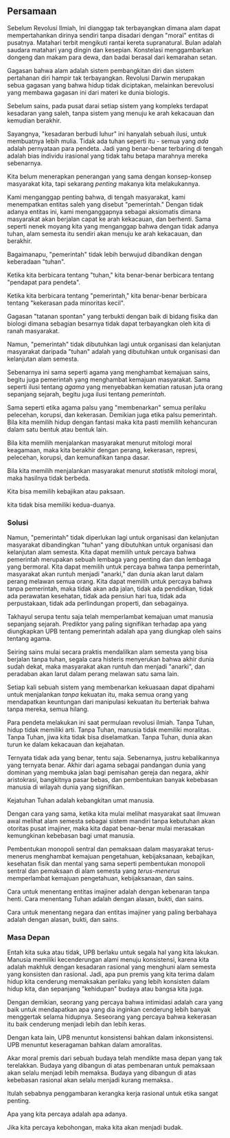 ## Persamaan

Sebelum Revolusi Ilmiah, Ini dianggap tak terbayangkan dimana alam dapat mempertahankan dirinya sendiri tanpa disadari dengan "moral" entitas di pusatnya. Matahari terbit mengikuti rantai kereta supranatural. Bulan adalah saudara matahari yang dingin dan kesepian. Konstelasi menggambarkan dongeng dan makam para dewa, dan badai berasal dari kemarahan setan.

Gagasan bahwa alam adalah sistem pembangkitan diri dan sistem pertahanan diri hampir tak terbayangkan. Revolusi Darwin merupakan sebua gagasan yang bahwa hidup tidak diciptakan, melainkan berevolusi yang membawa gagasan ini dari materi ke dunia biologis.

Sebelum sains, pada pusat darai setiap sistem yang kompleks terdapat kesadaran yang saleh, tanpa sistem yang menuju ke arah kekacauan dan kemudian berakhir.

Sayangnya, "kesadaran berbudi luhur" ini hanyalah sebuah ilusi, untuk membuatnya lebih mulia. Tidak ada tuhan seperti itu - semua yang *ada* adalah pernyataan para pendeta. Jadi yang benar-benar terbaring di tengah adalah bias individu irasional yang tidak tahu betapa marahnya mereka sebenarnya.

Kita belum menerapkan penerangan yang sama dengan konsep-konsep masyarakat kita, tapi sekarang *penting* makanya kita melakukannya.

Kami menganggap penting bahwa, di tengah masyarakat, kami menempatkan entitas saleh yang disebut "pemerintah." Dengan tidak adanya entitas ini, kami menganggapnya sebagai aksiomatis dimana masyarakat akan berjalan capat ke arah kekacauan, dan berhenti. Sama seperti nenek moyang kita yang menganggap bahwa dengan tidak adanya tuhan, alam semesta itu sendiri akan menuju ke arah kekacauan, dan berakhir.

Bagaimanapu, "pemerintah" tidak lebih berwujud dibandikan dengan keberadaan "tuhan".

Ketika kita berbicara tentang "tuhan," kita benar-benar berbicara tentang "pendapat para pendeta".

Ketika kita berbicara tentang "pemerintah," kita benar-benar berbicara tentang "kekerasan pada minoritas kecil".

Gagasan "tatanan spontan" yang terbukti dengan baik di bidang fisika dan biologi dimana sebagian besarnya tidak dapat terbayangkan oleh kita di ranah masyarakat.

Namun, "pemerintah" tidak dibutuhkan lagi untuk organisasi dan kelanjutan masyarakat daripada "tuhan" adalah yang dibutuhkan untuk organisasi dan kelanjutan alam semesta.

Sebenarnya ini sama seperti agama yang menghambat kemajuan sains, begitu juga pemerintah yang menghambat kemajuan masyarakat. Sama seperti ilusi tentang *agama* yang menyebabkan kematian ratusan juta orang sepanjang sejarah, begitu juga ilusi tentang *pemerintah*.

Sama seperti etika agama palsu yang "membenarkan" semua perilaku pelecehan, korupsi, dan kekerasan. Demikian juga etika palsu pemerintah. Bila kita memilih hidup dengan fantasi maka kita pasti memilih kehancuran dalam satu bentuk atau bentuk lain.

Bila kita memilih menjalankan masyarakat menurut mitologi moral keagamaan, maka kita berakhir dengan perang, kekerasan, represi, pelecehan, korupsi, dan kemunafikan tanpa dasar.

Bila kita memilih menjalankan masyarakat menurut *statistik* mitologi moral, maka hasilnya tidak berbeda.

Kita bisa memilih kebajikan atau paksaan.

kita tidak bisa memiliki kedua-duanya.

### Solusi

Namun, "pemerintah" tidak diperlukan lagi untuk organisasi dan kelanjutan masyarakat dibandingkan "tuhan" yang dibutuhkan untuk organisasi dan kelanjutan alam semesta. Kita dapat memilih untuk percaya bahwa pemerintah merupakan sebuah lembaga yang penting dan dan lembaga yang bermoral. Kita dapat memilih untuk percaya bahwa tanpa pemerintah, masyarakat akan runtuh menjadi "anarki," dan dunia akan larut dalam perang melawan semua orang. Kita dapat memilih untuk percaya bahwa tanpa pemerintah, maka tidak akan ada jalan, tidak ada pendidikan, tidak ada perawatan kesehatan, tidak ada pensiun hari tua, tidak ada perpustakaan, tidak ada perlindungan properti, dan sebagainya.

Takhayul serupa tentu saja telah memperlambat kemajuan umat manusia sepanjang sejarah. Prediktor yang paling signifikan terhadap apa yang diungkapkan UPB tentang pemerintah adalah apa yang diungkap oleh sains tentang agama.

Seiring sains mulai secara praktis mendalilkan alam semesta yang bisa berjalan tanpa tuhan, segala cara histeris menyerukan bahwa akhir dunia sudah dekat, maka masyarakat akan runtuh dan menjadi "anarki", dan peradaban akan larut dalam perang melawan satu sama lain.

Setiap kali sebuah sistem yang membenarkan kekuasaan dapat dipahami untuk menjalankan *tanpa* kekuatan itu, maka semua orang yang mendapatkan keuntungan dari manipulasi kekuatan itu berteriak bahwa tanpa mereka, semua hilang.

Para pendeta melakukan ini saat permulaan revolusi ilmiah. Tanpa Tuhan, hidup tidak memiliki arti. Tanpa Tuhan, manusia tidak memiliki moralitas. Tanpa Tuhan, jiwa kita tidak bisa diselamatkan. Tanpa Tuhan, dunia akan turun ke dalam kekacauan dan kejahatan.

Ternyata tidak ada yang benar, tentu saja. Sebenarnya, justru kebalikannya yang ternyata benar. Akhir dari agama sebagai pandangan dunia yang dominan yang membuka jalan bagi pemisahan gereja dan negara, akhir aristokrasi, bangkitnya pasar bebas, dan pembentukan banyak kebebasan manusia di wilayah dunia yang signifikan.

Kejatuhan Tuhan adalah kebangkitan umat manusia.

Dengan cara yang sama, ketika kita mulai melihat masyarakat saat ilmuwan awal melihat alam semesta sebagai sistem mandiri tanpa kebutuhan akan otoritas pusat imajiner, maka kita dapat benar-benar mulai merasakan kemungkinan kebebasan bagi umat manusia.

Pembentukan monopoli sentral dan pemaksaan dalam masyarakat terus-menerus menghambat kemajuan pengetahuan, kebijaksanaan, kebajikan, kesehatan fisik dan mental yang sama seperti pembentukan monopoli sentral dan pemaksaan di alam semesta yang *terus-menerus* memperlambat kemajuan pengetahuan, kebijaksanaan, dan sains.

Cara untuk menentang entitas imajiner adalah dengan kebenaran tanpa henti. Cara menentang Tuhan adalah dengan alasan, bukti, dan sains.

Cara untuk menentang negara dan entitas imajiner yang paling berbahaya adalah dengan alasan, bukti, dan sains.

### Masa Depan

Entah kita suka atau tidak, UPB berlaku untuk segala hal yang kita lakukan. Manusia memiliki kecenderungan alami menuju konsistensi, karena kita adalah makhluk dengan kesadaran rasional yang menghuni alam semesta yang konsisten dan rasional. Jadi, apa pun premis yang kita terima dalam hidup kita cenderung memaksakan perilaku yang lebih konsisten dalam hidup kita, dan sepanjang "kehidupan" budaya atau bangsa kita juga.

Dengan demikian, seorang yang percaya bahwa intimidasi adalah cara yang baik untuk mendapatkan apa yang dia inginkan cenderung lebih banyak menggertak selama hidupnya. Seseorang yang percaya bahwa kekerasan itu baik cenderung menjadi lebih dan lebih keras.

Dengan kata lain, UPB menuntut konsistensi bahkan dalam inkonsistensi. UPB menuntut keseragaman bahkan dalam amoralitas.

Akar moral premis dari sebuah budaya telah mendikte masa depan yang tak terelakkan. Budaya yang dibangun di atas pembenaran untuk pemaksaan akan selalu menjadi lebih memaksa. Budaya yang dibangun di atas kebebasan rasional akan selalu menjadi kurang memaksa..

Itulah sebabnya penggambaran kerangka kerja rasional untuk etika sangat penting.

Apa yang kita percaya adalah apa adanya.

Jika kita percaya kebohongan, maka kita akan menjadi budak.
